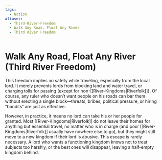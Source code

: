 ```yaml
---
tags:
  - Notion
aliases:
  - Third-River-Freedom
  - Walk Any Road, Float Any River
  - Third River Freedom
---
```

# Walk Any Road, Float Any River (Third River Freedom)
This freedom implies no safety while traveling, especially from the local lord. It merely prevents lords from blocking land and water travel, or charging tolls for passing (except for non-[[River-Kingdoms|Riverfolk]]). Of course, any ruler who doesn’t want people on his roads can bar them without erecting a single block—threats, bribes, political pressure, or hiring “bandits” are just as effective.

However, in practice, it means no lord can take his or her people for granted. Most [[River-Kingdoms|Riverfolk]] do not leave their homes for anything but essential travel, no matter who is in charge (and poor [[River-Kingdoms|Riverfolk]] usually have nowhere else to go), but they might still move to a new kingdom if their lord is abusive. This escape is rarely necessary. A lord who wants a functioning kingdom knows not to treat subjects too harshly, or the best ones will disappear, leaving a half-empty kingdom behind.